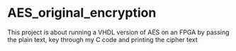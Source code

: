 # AES_original_encryption
This project is about running a VHDL version of AES on an FPGA by passing the plain text, key through my C code and printing the cipher text
